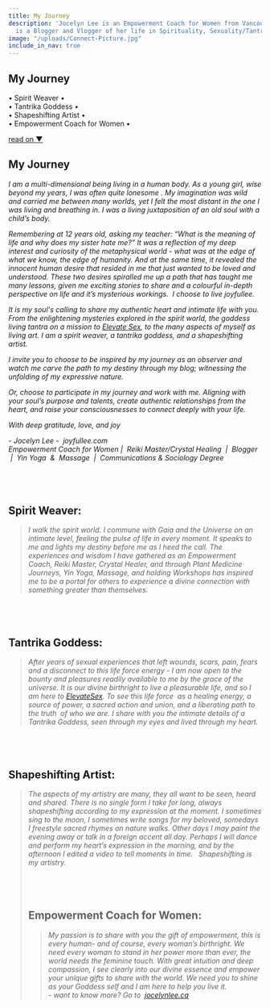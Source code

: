 ```yaml
---
title: My Journey
description: 'Jocelyn Lee is an Empowerment Coach for Women from Vancouver, BC. She
  is a Blogger and Vlogger of her life in Spirituality, Sexuality/Tantra, and Creativity. '
image: "/uploads/Connect-Picture.jpg"
include_in_nav: true
---
```


<section class="hero" style="background-image: url({% include relative-src.html src=page.image %})">
	<div class="inner-hero text-container">
		<div class="hero-text-container">
			<h1 class="editable">My Journey</h1>
			<p class="subtext editable">&bull; Spirit Weaver &bull;<br />&bull; Tantrika Goddess &bull;<br />&bull; Shapeshifting Artist &bull;<br />&bull; Empowerment Coach for Women &bull;</p>
		</div>
	</div>
	<div class="read-on"><a href="#read-on">read on <span class="arrow">&#x25BC;</span></a></div>
</section>

<section class="pad" id="read-on">
	<div class="text-container editable"><h2>My Journey</h2><p><em>I am a multi-dimensional being living in a human body. As a young girl, wise beyond my years, I was often quite lonesome . My imagination was wild and carried me between many worlds, yet I felt the most distant in the one I was living and breathing in. I was a living juxtaposition of an old soul with a child&rsquo;s body. </em></p><p><em>Remembering at 12 years old, asking my teacher: &ldquo;What is the meaning of life and why does my sister hate me?&rdquo; It was a reflection of my deep interest and curiosity of the metaphysical world - what was at the edge of what we know, the edge of humanity. And at the same time, it revealed the innocent human desire that resided in me that just wanted to be loved and understood. These two desires spiralled me up a path that has taught me many lessons, given me exciting stories to share and a colourful in-depth perspective on life and it&rsquo;s mysterious workings. &nbsp;I choose to live joyfullee.</em></p><p><em>It is my soul's calling to share my authentic heart and intimate life with you. From the enlightening mysteries explored in the spirit world, the goddess living tantra on a mission to <a target="new" href="http://www.elevatesex.com">Elevate Sex</a>, to the many aspects of myself as living art.&nbsp;<em>I am a spirit weaver, a tantrika goddess, and a shapeshifting artist.&nbsp;</em></em></p><p><em>I invite you to choose to be inspired by my journey as an observer and watch me carve the path to my destiny through my blog; witnessing the unfolding of my expressive nature. </em></p><p><em>Or, choose to participate in my journey and work with me. Aligning with your soul&rsquo;s purpose and talents, create authentic relationships from the heart, and raise your consciousnesses to connect deeply with your life.&nbsp;</em></p><p><em>With deep gratitude, love, and joy</em></p><p><em>- Jocelyn Lee - &nbsp;joyfullee.com</em><em><br />Empowerment Coach for Women | &nbsp;Reiki Master/Crystal Healing &nbsp;| &nbsp;Blogger &nbsp;| &nbsp;Yin Yoga &nbsp;&amp;&nbsp; Massage &nbsp;| &nbsp;Communications &amp; Sociology Degree</em></p><h2>&nbsp;</h2><h2>Spirit Weaver:</h2><blockquote><p><em>I walk the spirit world. I commune with Gaia and the Universe on an intimate level, feeling the pulse of life in every moment. It speaks to me and lights my destiny before me as I heed the call. The experiences and wisdom I have gathered as an Empowerment Coach, Reiki Master, Crystal Healer, and through Plant Medicine Journeys, Yin Yoga, Massage, and holding Workshops has inspired me to be a portal for others to experience a divine connection with something greater than themselves.</em></p></blockquote><h2>&nbsp;</h2><h2>Tantrika Goddess:</h2><blockquote><p><em>After years of sexual experiences that left wounds, scars, pain, fears and a disconnect to this life force energy - I am now open to the bounty and pleasures readily available to me by the grace of the universe. It is our divine birthright to live a pleasurable life, and so I am here to <a href="www.elevatesex.com">ElevateSex</a>. To see this life force &nbsp;as a healing energy, a source of power, a sacred action and union, and a liberating path to the truth &nbsp;of who we are. I share with you the intimate details of a Tantrika Goddess, seen through my eyes and lived through my heart.</em></p></blockquote><h2>&nbsp;</h2><h2>Shapeshifting Artist:</h2><blockquote><p><em>The aspects of my artistry are many, they all want to be seen, heard and shared. There is no single form I take for long, always shapeshifting according to my expression at the moment. I sometimes sing to the moon, I sometimes write songs for my beloved, somedays I freestyle sacred rhymes on nature walks. Other days I may paint the evening away or talk in a foreign accent all day. Perhaps I will dance and perform my heart&rsquo;s expression in the morning, and by the afternoon I edited a video to tell moments in time. &nbsp; Shapeshifting is my artistry.&nbsp;</em></p><h2>&nbsp;</h2><h2>Empowerment Coach for Women:</h2><blockquote><p><em>My passion is to share with you the gift of empowerment, this is every human- and of course, every woman&rsquo;s birthright. We need every woman to stand in her power more than ever, the world needs the feminine touch. With great intuition and deep compassion, I see clearly into our divine essence and empower your unique gifts to share with the world. We need you to shine as your Goddess self and I am here to help you live it.&nbsp;<br />- want to know more? Go to &nbsp;<a href="www.jocelynlee.ca">jocelynlee.ca</a></em></p></blockquote></blockquote></div>
</section>
